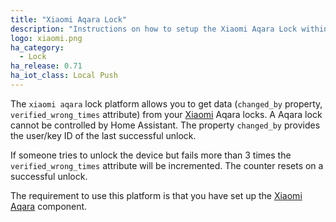 ```yaml
---
title: "Xiaomi Aqara Lock"
description: "Instructions on how to setup the Xiaomi Aqara Lock within Home Assistant."
logo: xiaomi.png
ha_category:
  - Lock
ha_release: 0.71
ha_iot_class: Local Push
---
```



The `xiaomi aqara` lock platform allows you to get data (`changed_by` property, `verified_wrong_times` attribute) from your [Xiaomi](http://www.mi.com/en/) Aqara locks.
A Aqara lock cannot be controlled by Home Assistant. The property `changed_by` provides the user/key ID of the last successful unlock.

If someone tries to unlock the device but fails more than 3 times the `verified_wrong_times` attribute will be incremented. The counter resets on a successful unlock.

The requirement to use this platform is that you have set up the [Xiaomi Aqara](/components/xiaomi_aqara/) component.


